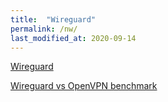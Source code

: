 ```yaml
---
title:  "Wireguard"
permalink: /nw/
last_modified_at: 2020-09-14
---
```


[Wireguard](https://ziwon.github.io/post/wireguard/) <br/>

[Wireguard vs OpenVPN benchmark](https://restoreprivacy.com/vpn/wireguard-vs-openvpn/)
